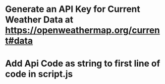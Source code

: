 # Generate an API Key for Current Weather Data at https://openweathermap.org/current#data
# Add Api Code as string to first line of code in script.js